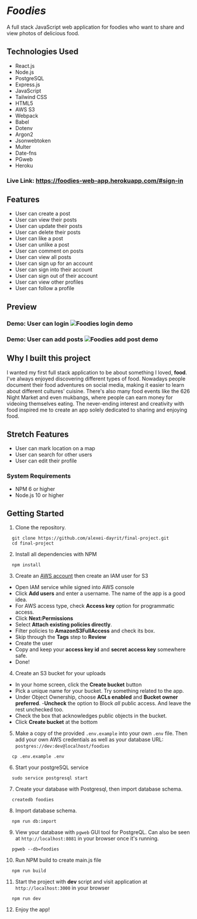 # *Foodies*

A full stack JavaScript web application for foodies who want to share and view photos of delicious food.

## Technologies Used

- React.js
- Node.js
- PostgreSQL
- Express.js
- JavaScript
- Tailwind CSS
- HTML5
- AWS S3
- Webpack
- Babel
- Dotenv
- Argon2
- Jsonwebtoken
- Multer
- Date-fns
- PGweb
- Heroku

### Live Link: https://foodies-web-app.herokuapp.com/#sign-in

## Features

- User can create a post
- User can view their posts
- User can update their posts
- User can delete their posts
- User can like a post
- User can unlike a post
- User can comment on posts
- User can view all posts
- User can sign up for an account
- User can sign into their account
- User can sign out of their account
- User can view other profiles
- User can follow a profile
## Preview

### Demo: User can login ![Foodies login demo](assets/foodies-login-75.gif)
### Demo: User can add posts ![Foodies add post demo](assets/foodies-add-post.gif)

## Why I built this project

I wanted my first full stack application to be about something I loved, **food**. I've always enjoyed discovering different types of food. Nowadays people document their food adventures on social media, making it easier to learn about different cultures' cuisine. There's also many food events like the 626 Night Market and even mukbangs, where people can earn money for videoing themselves eating. The never-ending interest and creativity with food inspired me to create an app solely dedicated to sharing and enjoying food.

## Stretch Features

- User can mark location on a map
- User can search for other users
- User can edit their profile

### System Requirements

- NPM 6 or higher
- Node.js 10 or higher
## Getting Started

1. Clone the repository.

```shell
  git clone https://github.com/alexei-dayrit/final-project.git
  cd final-project
```
2. Install all dependencies with NPM

```shell
  npm install
```

3. Create an [AWS account](https://aws.amazon.com/free/) then create an IAM user for S3

- Open IAM service while signed into AWS console
- Click **Add users** and enter a username. The name of the app is a good idea.
- For AWS access type, check **Access key** option for programmatic access.
- Click **Next:Permissions**
- Select **Attach existing policies directly**.
- Filter policies to **AmazonS3FullAccess** and check its box.
- Skip through the **Tags** step to **Review**
- Create the user
- Copy and keep your **access key id** and **secret access key** somewhere safe.
- Done!

4. Create an S3 bucket for your uploads

- In your home screen, click the **Create bucket** button
- Pick a unique name for your bucket. Try something related to the app.
- Under Object Ownership, choose **ACLs enabled** and **Bucket owner preferred**.
-**Uncheck** the option to Block *all* public access. And leave the rest unchecked too.
- Check the box that acknowledges public objects in the bucket.
- Click **Create bucket** at the bottom

5. Make a copy of the provided ```.env.example``` into your own ```.env``` file. Then add your own AWS credentials as well as your database URL: ```postgres://dev:dev@localhost/foodies```

```shell
  cp .env.example .env
```

6. Start your postgreSQL service

```shell
  sudo service postgresql start
```

7. Create your database with Postgresql, then import database schema.

```shell
  createdb foodies
```

8. Import database schema.

```shell
  npm run db:import
```

9. View your database with ```pgweb``` GUI tool for PostgreQL. Can also be seen at ```http://localhost:8081``` in your browser once it's running.

```shell
  pgweb --db=foodies
```

10. Run NPM build to create main.js file

```shell
  npm run build
```

11. Start the project with **dev** script and visit application at ```http://localhost:3000``` in your browser

```shell
  npm run dev
```

12. Enjoy the app!
